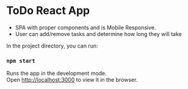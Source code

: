 # ToDo React App

- SPA with proper components and is Mobile Responsive.
- User can add/remove tasks and determine how long they will take


In the project directory, you can run:

### `npm start`

Runs the app in the development mode.\
Open [http://localhost:3000](http://localhost:3000) to view it in the browser.
